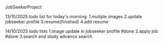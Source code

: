 JobSeekerProject

13/10/2025
todo list for today's morning:
    1.mutiple images 
    2.update jobseeker profile
    3.resume(finished)
    4.add resume

14/10/2025
todo lists
    1.image update in jobseeker profile #done
    2.apply job #done
    3.search and study advance search
